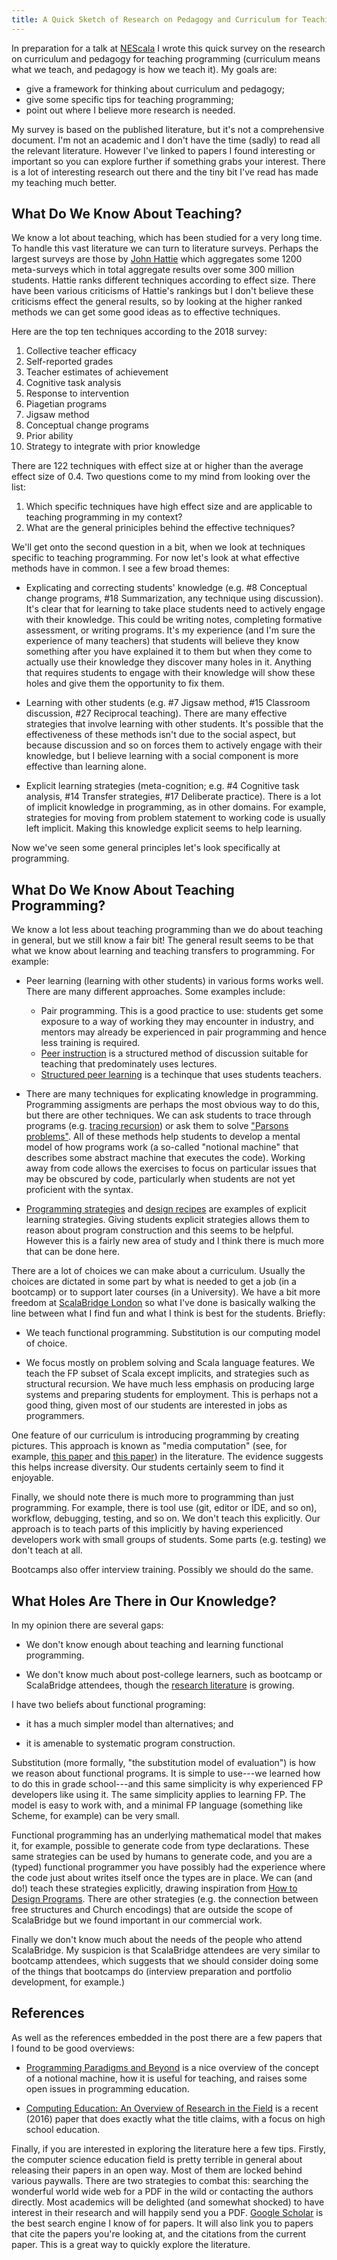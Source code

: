 ```yaml
---
title: A Quick Sketch of Research on Pedagogy and Curriculum for Teaching Programming
---
```


In preparation for a talk at [NEScala][nescala] I wrote this quick survey on the research on curriculum and pedagogy for teaching programming (curriculum means what we teach, and pedagogy is how we teach it). My goals are:

- give a framework for thinking about curriculum and pedagogy; 
- give some specific tips for teaching programming;
- point out where I believe more research is needed.

My survey is based on the published literature, but it's not a comprehensive document. I'm not an academic and I don't have the time (sadly) to read all the relevant literature. However I've linked to papers I found interesting or important so you can explore further if something grabs your interest. There is a lot of interesting research out there and the tiny bit I've read has made my teaching much better.

<!--more-->

## What Do We Know About Teaching?

We know a lot about teaching, which has been studied for a very long time. To handle this vast literature we can turn to literature surveys. Perhaps the largest surveys are those by [John Hattie][hattie] which aggregates some 1200 meta-surveys which in total aggregate results over some 300 million students. Hattie ranks different techniques according to effect size. There have been various criticisms of Hattie's rankings but I don't believe these criticisms effect the general results, so by looking at the higher ranked methods we can get some good ideas as to effective techniques.

Here are the top ten techniques according to the 2018 survey:

 1. Collective teacher efficacy
 2. Self-reported grades
 3. Teacher estimates of achievement
 4. Cognitive task analysis
 5. Response to intervention
 6. Piagetian programs
 7. Jigsaw method
 8. Conceptual change programs
 9. Prior ability
 10. Strategy to integrate with prior knowledge

There are 122 techniques with effect size at or higher than the average effect size of 0.4. Two questions come to my mind from looking over the list:

 1. Which specific techniques have high effect size and are applicable to teaching programming in my context?
 2. What are the general priniciples behind the effective techniques?

We'll get onto the second question in a bit, when we look at techniques specific to teaching programming. For now let's look at what effective methods have in common. I see a few broad themes:

 - Explicating and correcting students' knowledge (e.g. #8 Conceptual change programs, #18 Summarization, any technique using discussion). It's clear that for learning to take place students need to actively engage with their knowledge. This could be writing notes, completing formative assessment, or writing programs. It's my experience (and I'm sure the experience of many teachers) that students will believe they know something after you have explained it to them but when they come to actually use their knowledge they discover many holes in it. Anything that requires students to engage with their knowledge will show these holes and give them the opportunity to fix them.

 - Learning with other students (e.g. #7 Jigsaw method, #15 Classroom discussion, #27 Reciprocal teaching). There are many effective strategies that involve learning with other students. It's possible that the effectiveness of these methods isn't due to the social aspect, but because discussion and so on forces them to actively engage with their knowledge, but I believe learning with a social component is more effective than learning alone.

 - Explicit learning strategies (meta-cognition; e.g. #4 Cognitive task analysis, #14 Transfer strategies, #17 Deliberate practice). There is a lot of implicit knowledge in programming, as in other domains. For example, strategies for moving from problem statement to working code is usually left implicit. Making this knowledge explicit seems to help learning.

Now we've seen some general principles let's look specifically at programming.


## What Do We Know About Teaching Programming?

We know a lot less about teaching programming than we do about teaching in general, but we still know a fair bit! The general result seems to be that what we know about learning and teaching transfers to programming. For example:

- Peer learning (learning with other students) in various forms works well. There are many different approaches. Some examples include:
    - Pair programming. This is a good practice to use: students get some exposure to a way of working they may encounter in industry, and mentors may already be experienced in pair programming and hence less training is required.
    - [Peer instruction][peer-instruction] is a structured method of discussion suitable for teaching that predominately uses lectures.
    - [Structured peer learning][structured-peer-learning] is a techinque that uses students teachers.

- There are many techniques for explicating knowledge in programming. Programming assigments are perhaps the most obvious way to do this, but there are other techniques. We can ask students to trace through programs (e.g. [tracing recursion][tracing-recursion]) or ask them to solve ["Parsons problems"][parsons-problems]. All of these methods help students to develop a mental model of how programs work (a so-called "notional machine" that describes some abstract machine that executes the code). Working away from code allows the exercises to focus on particular issues that may be obscured by code, particularly when students are not yet proficient with the syntax.

- [Programming strategies][programming-strategies] and [design recipes][htdp] are examples of explicit learning strategies. Giving students explicit strategies allows them to reason about program construction and this seems to be helpful. However this is a fairly new area of study and I think there is much more that can be done here.

There are a lot of choices we can make about a curriculum. Usually the choices are dictated in some part by what is needed to get a job (in a bootcamp) or to support later courses (in a University). We have a bit more freedom at [ScalaBridge London][scalabridge-london] so what I've done is basically walking the line between what I find fun and what I think is best for the students. Briefly:

- We teach functional programming. Substitution is our computing model of choice.
  
- We focus mostly on problem solving and Scala language features. We teach the FP subset of Scala except implicits, and strategies such as structural recursion. We have much less emphasis on producing large systems and preparing students for employment. This is perhaps not a good thing, given most of our students are interested in jobs as programmers.

One feature of our curriculum is introducing programming by creating pictures. This approach is known as "media computation" (see, for example, [this paper][motivation] and [this paper][creative-computation]) in the literature. The evidence suggests this helps increase diversity. Our students certainly seem to find it enjoyable.

Finally, we should note there is much more to programming than just programming. For example, there is tool use (git, editor or IDE, and so on), workflow, debugging, testing, and so on. We don't teach this explicitly. Our approach is to teach parts of this implicitly by having experienced developers work with small groups of students. Some parts (e.g. testing) we don't teach at all.

Bootcamps also offer interview training. Possibly we should do the same.


## What Holes Are There in Our Knowledge?

In my opinion there are several gaps:

 - We don't know enough about teaching and learning functional programming.

 - We don't know much about post-college learners, such as bootcamp or ScalaBridge attendees, though the [research literature][bootcamp] is growing.

I have two beliefs about functional programing:

- it has a much simpler model than alternatives; and
 
- it is amenable to systematic program construction.

Substitution (more formally, "the substitution model of evaluation") is how we reason about functional programs. It is simple to use---we learned how to do this in grade school---and this same simplicity is why experienced FP developers like using it. The same simplicity applies to learning FP. The model is easy to work with, and a minimal FP language (something like Scheme, for example) can be very small.

Functional programming has an underlying mathematical model that makes it, for example, possible to generate code from type declarations. These same strategies can be used by humans to generate code, and you are a (typed) functional programmer you have possibly had the experience where the code just about writes itself once the types are in place. We can (and do!) teach these strategies explicitly, drawing inspiration from [How to Design Programs][htdp]. There are other strategies (e.g. the connection between free structures and Church encodings) that are outside the scope of ScalaBridge but we found important in our commercial work.

Finally we don't know much about the needs of the people who attend ScalaBridge. My suspicion is that ScalaBridge attendees are very similar to bootcamp attendees, which suggests that we should consider doing some of the things that bootcamps do (interview preparation and portfolio development, for example.)


## References

As well as the references embedded in the post there are a few papers that I found to be good overviews:

- [Programming Paradigms and Beyond][paradigms] is a nice overview of the concept of a notional machine, how it is useful for teaching, and raises some open issues in programming education.

- [Computing Education: An Overview of Research in the Field][computing-education] is a recent (2016) paper that does exactly what the title claims, with a focus on high school education.

Finally, if you are interested in exploring the literature here a few tips. Firstly, the computer science education field is pretty terrible in general about releasing their papers in an open way. Most of them are locked behind various paywalls. There are two strategies to combat this: searching the wonderful world wide web for a PDF in the wild or contacting the authors directly. Most academics will be delighted (and somewhat shocked) to have interest in their research and will happily send you a PDF. [Google Scholar](https://scholar.google.com/) is the best search engine I know of for papers. It will also link you to papers that cite the papers you're looking at, and the citations from the current paper. This is a great way to quickly explore the literature.

[nescala]: https://nescala.io/
[hattie]: https://visible-learning.org/
[motivation]: http://andreaforte.net/ForteGuzdialMotivation.pdf
[structured-peer-learning]: https://arxiv.org/abs/1703.04174
[peer-instruction]: https://files.software-carpentry.org/training-course/2012/08/porter-halving-fail-peer-instruction-2013.pdf
[programming-strategies]: https://arxiv.org/pdf/1911.00046.pdf
[htdp]: https://htdp.org/
[tracing-recursion]: http://cs.brown.edu/~sk/Publications/Papers/Published/tfk-eval-trace-rec-subst-nm/paper.pdf
[parsons-problems]: https://www.researchgate.net/profile/Petri_Ihantola/publication/230859647_How_Do_Students_Solve_Parsons_Programming_Problems_-_An_Analysis_of_Interaction_Traces/links/00b49532c151a61b9f000000.pdf
[creative-computation]: https://cs.brynmawr.edu/~dxu/xu257SIGCSE2018.pdf
[bootcamp]: https://par.nsf.gov/servlets/purl/10107751
[scalabridge-london]: https://scalabridgelondon.org/
[paradigms]: http://cs.brown.edu/~sk/Publications/Papers/Published/kf-prog-paradigms-and-beyond/
[computing-education]: https://royalsociety.org/-/media/policy/projects/computing-education/literature-review-overview-research-field.pdf

